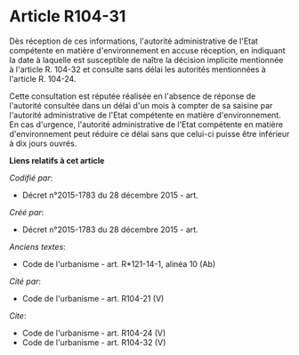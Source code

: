 # Article R104-31

Dès réception de ces informations, l'autorité administrative de l'Etat compétente en matière d'environnement en accuse
réception, en indiquant la date à laquelle est susceptible de naître la décision implicite mentionnée à l'article R. 104-32
et consulte sans délai les autorités mentionnées à l'article R. 104-24. 

Cette consultation est réputée réalisée en l'absence de réponse de l'autorité consultée dans un délai d'un mois à compter de
sa saisine par l'autorité administrative de l'Etat compétente en matière d'environnement. En cas d'urgence, l'autorité
administrative de l'Etat compétente en matière d'environnement peut réduire ce délai sans que celui-ci puisse être inférieur
à dix jours ouvrés.

**Liens relatifs à cet article**

_Codifié par_:

  - Décret n°2015-1783 du 28 décembre 2015 - art.

_Créé par_:

  - Décret n°2015-1783 du 28 décembre 2015 - art.

_Anciens textes_:

  - Code de l'urbanisme - art. R*121-14-1, alinéa 10 (Ab)

_Cité par_:

  - Code de l'urbanisme - art. R104-21 (V)

_Cite_:

  - Code de l'urbanisme - art. R104-24 (V)
  - Code de l'urbanisme - art. R104-32 (V)
